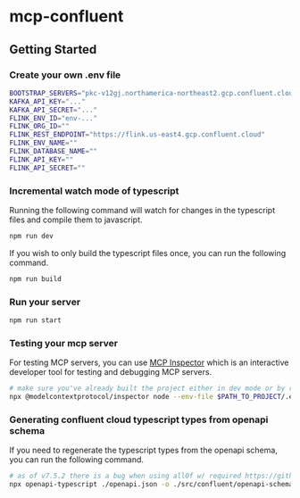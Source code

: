 # mcp-confluent

## Getting Started

### Create your own .env file

```bash
BOOTSTRAP_SERVERS="pkc-v12gj.northamerica-northeast2.gcp.confluent.cloud:9092"
KAFKA_API_KEY="..."
KAFKA_API_SECRET="..."
FLINK_ENV_ID="env-..."
FLINK_ORG_ID=""
FLINK_REST_ENDPOINT="https://flink.us-east4.gcp.confluent.cloud"
FLINK_ENV_NAME=""
FLINK_DATABASE_NAME=""
FLINK_API_KEY=""
FLINK_API_SECRET=""
```

### Incremental watch mode of typescript

Running the following command will watch for changes in the typescript files and compile them to javascript.

```bash
npm run dev
```

If you wish to only build the typescript files once, you can run the following command.

```bash
npm run build
```

### Run your server

```bash
npm run start
```

### Testing your mcp server

For testing MCP servers, you can use [MCP Inspector](https://modelcontextprotocol.io/docs/tools/inspector) which is an interactive developer tool for testing and debugging MCP servers.

```bash
# make sure you've already built the project either in dev mode or by running npm run build
npx @modelcontextprotocol/inspector node --env-file $PATH_TO_PROJECT/.env /$PATH_TO_PROJECT/dist/index.js
```

### Generating confluent cloud typescript types from openapi schema

If you need to regenerate the typescript types from the openapi schema, you can run the following command.

```bash
# as of v7.5.2 there is a bug when using allOf w/ required https://github.com/openapi-ts/openapi-typescript/issues/1474. need --empty-objects-unknown flag to avoid it
npx openapi-typescript ./openapi.json -o ./src/confluent/openapi-schema.d.ts --empty-objects-unknown
```
